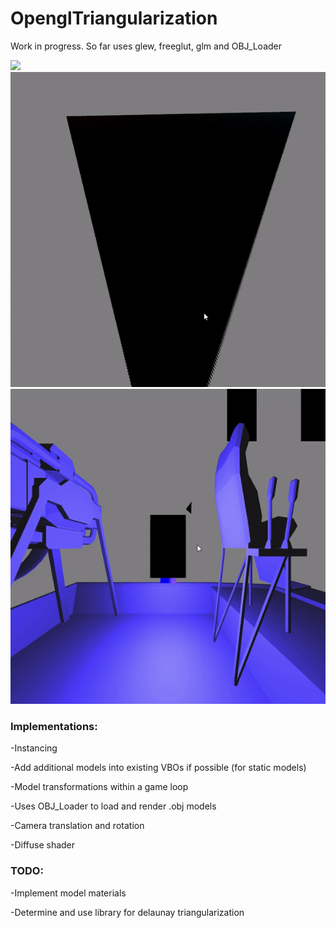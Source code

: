 # OpenglTriangularization
Work in progress. So far uses glew, freeglut, glm and OBJ_Loader

<img src="/gifs/camera.gif?raw=true">
<img src="/gifs/instancing.gif?raw=true">
<img src="/gifs/lights.gif?raw=true">

### Implementations:

-Instancing

-Add additional models into existing VBOs if possible (for static models)

-Model transformations within a game loop

-Uses OBJ_Loader to load and render .obj models

-Camera translation and rotation

-Diffuse shader


### TODO:

-Implement model materials

-Determine and use library for delaunay triangularization
